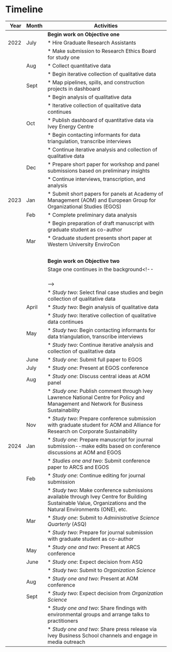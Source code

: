 # Timeline

Year | Month| Activities
--:	 | :-- 	| ----------------------
</br>| </br>| **Begin work on Objective one**
2022 | July	| * Hire Graduate Research Assistants
</br>| </br>| * Make submission to Research Ethics Board for study one
</br>| Aug	| * Collect quantitative data
</br>| </br>| * Begin iterative collection of qualitative data
</br>| Sept | * Map pipelines, spills, and construction projects in dashboard
</br>| </br>| * Begin analysis of qualitative data
</br>| </br>| * Iterative collection of qualitative data continues
</br>| Oct  | * Publish dashboard of quantitative data via Ivey Energy Centre
</br>| </br>| * Begin contacting informants for data triangulation, transcribe interviews
</br>| </br>| * Continue iterative analysis and collection of qualitative data
</br>| Dec	| * Prepare short paper for workshop and panel submissions based on preliminary insights
</br>| </br>| * Continue interviews, transcription, and analysis
2023 | Jan	| * Submit short papers for panels at Academy of Management (AOM) and European Group for Organizational Studies (EGOS)
</br>| Feb	| * Complete preliminary data analysis
</br>| </br>| * Begin preparation of draft manuscript with graduate student as co-author
</br>| Mar  | * Graduate student presents short paper at Western University EnviroCon
</br>| </br>| </br>
</br>| </br>| **Begin work on Objective two**
</br>| </br>| Stage one continues in the background<!-- 
</br>| </br>| </br> --> 
</br>| </br>| * *Study two*: Select final case studies and begin collection of qualitative data
</br>| April| * *Study two*: Begin analysis of qualitative data
</br>| </br>| * *Study two*: Iterative collection of qualitative data continues
</br>| May	| * *Study two*: Begin contacting informants for data triangulation, transcribe interviews
</br>| </br>| * *Study two*: Continue iterative analysis and collection of qualitative data
</br>| June | * *Study one*: Submit full paper to EGOS
</br>| July	| * *Study one*: Present at EGOS conference
</br>| Aug	| * *Study one*: Discuss central ideas at AOM panel
</br>| </br>| * *Study one*: Publish comment through Ivey Lawrence National Centre for Policy and Management and Network for Business Sustainability
</br>| Nov	| * *Study two*: Prepare conference submission with graduate student for AOM and Alliance for Research on Corporate Sustainability
2024 | Jan	| * *Study one*: Prepare manuscript for journal submission--make edits based on conference discussions at AOM and EGOS
</br>| </br>| * *Studies one and two*: Submit conference paper to ARCS and EGOS
</br>| Feb	| * *Study one*: Continue editing for journal submission
</br>| </br>| * *Study two*: Make conference submissions available through Ivey Centre for Building Sustainable Value, Organizations and the Natural Environments (ONE), etc.
</br>| Mar  | * *Study one*: Submit to *Administrative Science Quarterly* (ASQ)
</br>| </br>| * *Study two*: Prepare for journal submission with graduate student as co-author
</br>| May  | * *Study one and two*: Present at ARCS conference
</br>| June | * *Study one*: Expect decision from ASQ
</br>| </br>| * *Study two*: Submit to *Organization Science*
</br>| Aug  | * *Study one and two*: Present at AOM conference
</br>| Sept | * *Study two*: Expect decision from *Organization Science*
</br>| </br>| * *Study one and two*: Share findings with environmental groups and arrange talks to practitioners
</br>| </br>| * *Study one and two*: Share press release via Ivey Business School channels and engage in media outreach